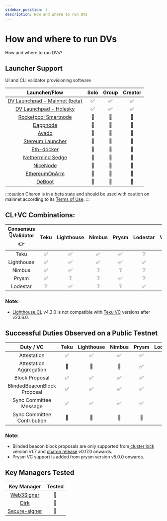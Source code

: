 ```yaml
---
sidebar_position: 3
description: How and where to run DVs
---
```


# How and where to run DVs

How and where to run DVs?


## Launcher Support
UI and CLI validator provisioning software

| Launcher/Flow         | Solo             | Group              | Creator           |
|:---------------------:|:----------------:|:------------------:|:-----------------:|
|[DV Launchpad - Mainnet (beta)](../dvl/intro.md)|:white_check_mark:|:white_check_mark:|:white_check_mark:|
|[DV Launchpad - Holesky](../dvl/intro.md)|:white_check_mark:|:white_check_mark:|:white_check_mark:|
|[Rocketpool Smartnode](https://github.com/rocket-pool/smartnode)|:red_circle:|:construction:|:red_circle:|
|[Dappnode](https://github.com/dappnode/DAppNodePackage-obol-distributed-validator-goerli)|:red_circle:|:construction:|:construction:|
|[Avado](https://ava.do/)|:construction:|:construction:|:red_circle:|
|[Stereum Launcher](https://stereum.net/)|:construction:|:red_circle:|:red_circle:|
|[Eth-docker](https://eth-docker.net/)|:red_circle:|:construction:|:red_circle:|
|[Nethermind Sedge](https://github.com/NethermindEth/sedge)|:red_circle:|:construction:|:red_circle:|
|[NiceNode](https://www.nicenode.xyz/)|:red_circle:|:red_circle:|:red_circle:|
|[EthereumOnArm](https://ethereum-on-arm-documentation.readthedocs.io/en/latest/)|:red_circle:|:construction:|:red_circle:|
|[DeBoot](https://github.com/awmacpherson/deboot)|:red_circle:|:red_circle:|:red_circle:|

:::caution
Charon is in a beta state and should be used with caution on mainnet according to its [Terms of Use](https://obol.tech/terms.pdf).
:::

## CL+VC Combinations:
|Consensus:point_down:Validator:point_right:| Teku     | Lighthouse | Nimbus     | Prysm     | Lodestar   | Vouch     |
|:------------:|:--------:|:----------:|:----------:|:---------:|:----------:|:---------:|
|Teku       |:white_check_mark:|:white_check_mark:|:white_check_mark:|:white_check_mark:|:grey_question:|:white_check_mark:|
|Lighthouse |:white_check_mark:|:white_check_mark:|:white_check_mark:|:white_check_mark:|:white_check_mark:|:white_check_mark:|
|Nimbus     |:white_check_mark:|:white_check_mark:|:grey_question:|:grey_question:|:grey_question:|:grey_question:|
|Prysm      |:white_check_mark:|:grey_question:|:grey_question:|:white_check_mark:|:grey_question:|:grey_question:|
|Lodestar   |:grey_question:|:white_check_mark:|:grey_question:|:grey_question:|:white_check_mark:|:white_check_mark:|


### Note:
  <ul>
    <li><a href="https://github.com/sigp/lighthouse"> Lighthouse CL</a> v4.3.0 is not compatible with <a href="https://github.com/Consensys/teku">Teku VC</a> versions after v23.6.0.</li>
  </ul>

## Successful Duties Observed on a Public Testnet 
| Duty / VC    | Teku     | Lighthouse | Nimbus     | Prysm     | Lodestar   | Vouch     |
|:------------:|:--------:|:----------:|:----------:|:---------:|:----------:|:---------:|
|Attestation|:white_check_mark:|:white_check_mark:|:white_check_mark:|:white_check_mark:|:white_check_mark:|:white_check_mark:|
|Attestation Aggregation|:construction:|:construction:|:construction:|:white_check_mark:|:white_check_mark:|:red_circle:|
|Block Proposal|:white_check_mark:|:white_check_mark:|:white_check_mark:|:white_check_mark:|:white_check_mark:|:white_check_mark:|
|BlindedBeaconBlock Proposal|:white_check_mark:|:white_check_mark:|:white_check_mark:|:white_check_mark:|:white_check_mark:|:red_circle:|
|Sync Committee Message|:white_check_mark:|:white_check_mark:|:white_check_mark:|:white_check_mark:|:white_check_mark:|:white_check_mark:|
|Sync Committee Contribution|:construction:|:construction:|:construction:|:construction:|:white_check_mark:|:red_circle:|

### Note:
  <ul>
    <li>Blinded beacon block proposals are only supported from<a href="https://github.com/ObolNetwork/charon/blob/main/docs/configuration.md#cluster-config-change-log"> cluster lock</a> version v1.7 and <a href="https://github.com/ObolNetwork/charon/releases"> charon release</a> v0.17.0 onwards.</li>
    <li>Prysm VC support is added from prysm version v5.0.0 onwards.</li>
  </ul>



## Key Managers Tested
| Key Manager           | Tested           |
|:---------------------:|:----------------:|
|[Web3Signer](https://github.com/Consensys/web3signer)|:construction:    |
|[Dirk](https://github.com/attestantio/dirk/)|:red_circle:      |
|[Secure-signer](https://github.com/PufferFinance/secure-signer)|:construction:    |

